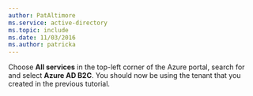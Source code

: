 ```yaml
---
author: PatAltimore
ms.service: active-directory 
ms.topic: include
ms.date: 11/03/2016
ms.author: patricka
---
```

Choose **All services** in the top-left corner of the Azure portal, search for and select **Azure AD B2C**. You should now be using the tenant that you created in the previous tutorial.
